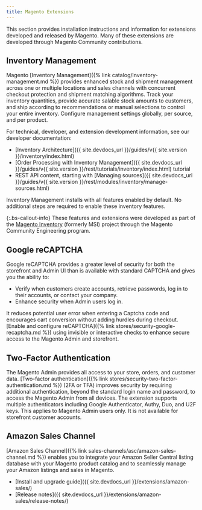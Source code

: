 ```yaml
---
title: Magento Extensions
---
```


This section provides installation instructions and information for extensions developed and released by Magento. Many of these extensions are developed through Magento Community contributions.

## Inventory Management

Magento [Inventory Management]({% link catalog/inventory-management.md %}) provides enhanced stock and shipment management across one or multiple locations and sales channels with concurrent checkout protection and shipment matching algorithms. Track your inventory quantities, provide accurate salable stock amounts to customers, and ship according to recommendations or manual selections to control your entire inventory. Configure management settings globally, per source, and per product.

For technical, developer, and extension development information, see our developer documentation:

- [Inventory Architecture]({{ site.devdocs_url }}/guides/v{{ site.version }}/inventory/index.html)
- [Order Processing with Inventory Management]({{ site.devdocs_url }}/guides/v{{ site.version }}/rest/tutorials/inventory/index.html) tutorial
- REST API content, starting with [Managing sources]({{ site.devdocs_url }}/guides/v{{ site.version }}/rest/modules/inventory/manage-sources.html)

Inventory Management installs with all features enabled by default. No additional steps are required to enable these inventory features.

{:.bs-callout-info}
These features and extensions were developed as part of the [Magento Inventory](https://github.com/magento/inventory) (formerly MSI) project through the Magento Community Engineering program.

## Google reCAPTCHA

Google reCAPTCHA provides a greater level of security for both the storefront and Admin UI than is available with standard CAPTCHA and gives you the ability to:

- Verify when customers create accounts, retrieve passwords, log in to their accounts, or contact your company.
- Enhance security when Admin users log in.

It reduces potential user error when entering a Captcha code and encourages cart conversion without adding hurdles during checkout. [Enable and configure reCAPTCHA]({% link stores/security-google-recaptcha.md %}) using invisible or interactive checks to enhance secure access to the Magento Admin and storefront.

## Two-Factor Authentication

The Magento Admin provides all access to your store, orders, and customer data. [Two-factor authentication]({% link stores/security-two-factor-authentication.md %}) (2FA or TFA) improves security by requiring additional authentication, beyond the standard login name and password, to access the Magento Admin from all devices. The extension supports multiple authenticators including Google Authenticator, Authy, Duo, and U2F keys. This applies to Magento Admin users only. It is not available for storefront customer accounts.

## Amazon Sales Channel

[Amazon Sales Channel]({% link sales-channels/asc/amazon-sales-channel.md %}) enables you to integrate your Amazon Seller Central listing database with your Magento product catalog and to seamlessly manage your Amazon listings and sales in Magento.

- [Install and upgrade guide]({{ site.devdocs_url }}/extensions/amazon-sales/)
- [Release notes]({{ site.devdocs_url }}/extensions/amazon-sales/release-notes/)
